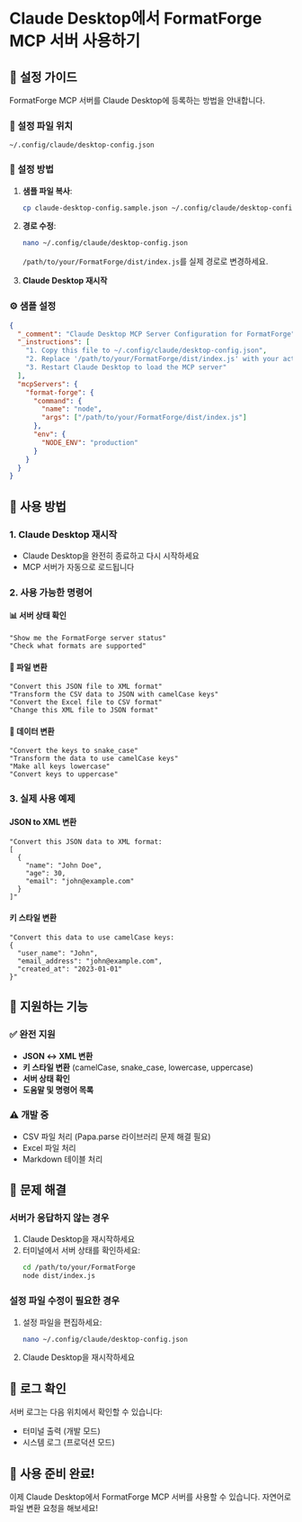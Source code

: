 # Claude Desktop에서 FormatForge MCP 서버 사용하기

## 🚀 설정 가이드

FormatForge MCP 서버를 Claude Desktop에 등록하는 방법을 안내합니다.

### 📁 설정 파일 위치
```
~/.config/claude/desktop-config.json
```

### 🔧 설정 방법
1. **샘플 파일 복사**:
   ```bash
   cp claude-desktop-config.sample.json ~/.config/claude/desktop-config.json
   ```

2. **경로 수정**:
   ```bash
   nano ~/.config/claude/desktop-config.json
   ```
   `/path/to/your/FormatForge/dist/index.js`를 실제 경로로 변경하세요.

3. **Claude Desktop 재시작**

### ⚙️ 샘플 설정
```json
{
  "_comment": "Claude Desktop MCP Server Configuration for FormatForge",
  "_instructions": [
    "1. Copy this file to ~/.config/claude/desktop-config.json",
    "2. Replace '/path/to/your/FormatForge/dist/index.js' with your actual path",
    "3. Restart Claude Desktop to load the MCP server"
  ],
  "mcpServers": {
    "format-forge": {
      "command": {
        "name": "node",
        "args": ["/path/to/your/FormatForge/dist/index.js"]
      },
      "env": {
        "NODE_ENV": "production"
      }
    }
  }
}
```

## 🔄 사용 방법

### 1. **Claude Desktop 재시작**
- Claude Desktop을 완전히 종료하고 다시 시작하세요
- MCP 서버가 자동으로 로드됩니다

### 2. **사용 가능한 명령어**

#### 📊 서버 상태 확인
```
"Show me the FormatForge server status"
"Check what formats are supported"
```

#### 🔄 파일 변환
```
"Convert this JSON file to XML format"
"Transform the CSV data to JSON with camelCase keys"
"Convert the Excel file to CSV format"
"Change this XML file to JSON format"
```

#### 🎨 데이터 변환
```
"Convert the keys to snake_case"
"Transform the data to use camelCase keys"
"Make all keys lowercase"
"Convert keys to uppercase"
```

### 3. **실제 사용 예제**

#### JSON to XML 변환
```
"Convert this JSON data to XML format:
[
  {
    "name": "John Doe",
    "age": 30,
    "email": "john@example.com"
  }
]"
```

#### 키 스타일 변환
```
"Convert this data to use camelCase keys:
{
  "user_name": "John",
  "email_address": "john@example.com",
  "created_at": "2023-01-01"
}"
```

## 🎯 지원하는 기능

### ✅ **완전 지원**
- **JSON ↔ XML 변환**
- **키 스타일 변환** (camelCase, snake_case, lowercase, uppercase)
- **서버 상태 확인**
- **도움말 및 명령어 목록**

### ⚠️ **개발 중**
- CSV 파일 처리 (Papa.parse 라이브러리 문제 해결 필요)
- Excel 파일 처리
- Markdown 테이블 처리

## 🔧 문제 해결

### 서버가 응답하지 않는 경우
1. Claude Desktop을 재시작하세요
2. 터미널에서 서버 상태를 확인하세요:
   ```bash
   cd /path/to/your/FormatForge
   node dist/index.js
   ```

### 설정 파일 수정이 필요한 경우
1. 설정 파일을 편집하세요:
   ```bash
   nano ~/.config/claude/desktop-config.json
   ```
2. Claude Desktop을 재시작하세요

## 📝 로그 확인

서버 로그는 다음 위치에서 확인할 수 있습니다:
- 터미널 출력 (개발 모드)
- 시스템 로그 (프로덕션 모드)

## 🎉 사용 준비 완료!

이제 Claude Desktop에서 FormatForge MCP 서버를 사용할 수 있습니다. 
자연어로 파일 변환 요청을 해보세요!
